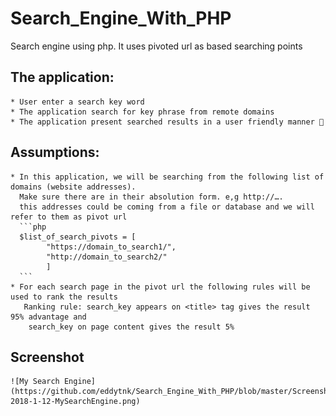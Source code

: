 # Search_Engine_With_PHP
Search engine using php. It uses pivoted url as based searching points

## The application:

    * User enter a search key word
    * The application search for key phrase from remote domains
    * The application present searched results in a user friendly manner 🙂

## Assumptions:

    * In this application, we will be searching from the following list of domains (website addresses). 
      Make sure there are in their absolution form. e,g http://….
      this addresses could be coming from a file or database and we will refer to them as pivot url
      ```php
      $list_of_search_pivots = [
            "https://domain_to_search1/", 
            "http://domain_to_search2/" 
            ]
      ```
    * For each search page in the pivot url the following rules will be used to rank the results
       Ranking rule: search_key appears on <title> tag gives the result 95% advantage and  
        search_key on page content gives the result 5%

## Screenshot
    ![My Search Engine](https://github.com/eddytnk/Search_Engine_With_PHP/blob/master/Screenshot-2018-1-12-MySearchEngine.png)

